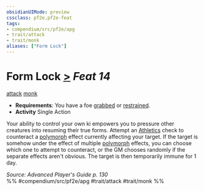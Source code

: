 ```yaml
---
obsidianUIMode: preview
cssclass: pf2e,pf2e-feat
tags:
- compendium/src/pf2e/apg
- trait/attack
- trait/monk
aliases: ["Form Lock"]
---
```

# Form Lock  [>](../../rules/core-rulebook/chapter-9-playing-the-game.md#Actions "Single Action") *Feat 14*  
[attack](../../rules/traits/attack.md)  [monk](../../rules/traits/monk.md)  

- **Requirements**: You have a foe [grabbed](../../rules/conditions.md#Grabbed) or [restrained](../../rules/conditions.md#Restrained).
- **Activity** Single Action

Your ability to control your own ki empowers you to pressure other creatures into resuming their true forms. Attempt an [Athletics](../skills.md#Athletics) check to counteract a [polymorph](../../rules/traits/polymorph.md) effect currently affecting your target. If the target is somehow under the effect of multiple [polymorph](../../rules/traits/polymorph.md) effects, you can choose which one to attempt to counteract, or the GM chooses randomly if the separate effects aren't obvious. The target is then temporarily immune for 1 day.

*Source: Advanced Player's Guide p. 130*  
%% #compendium/src/pf2e/apg #trait/attack #trait/monk %%